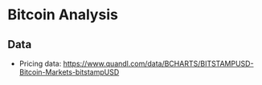 # Bitcoin Analysis

## Data

* Pricing data: https://www.quandl.com/data/BCHARTS/BITSTAMPUSD-Bitcoin-Markets-bitstampUSD

